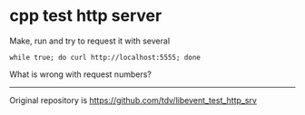 # cpp test http server

Make, run and try to request it with several
```
while true; do curl http://localhost:5555; done
```
What is wrong with request numbers?

---

Original repository is https://github.com/tdv/libevent_test_http_srv